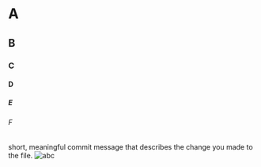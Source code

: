 # A
## B
### C
#### D
##### E
###### F
short, meaningful commit message that describes the change you made to the file.
![abc](https://octodex.github.com/images/yaktocat.png)
